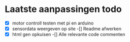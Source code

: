 # Laatste aanpassingen todo
-[x] motor controll testen met pi en arduino
-[x] sensordata weergeven op site
-[] Readme afwerken
-[x] html gen opkuisen
-[] Alle relevante code commenten